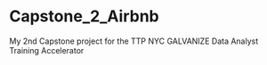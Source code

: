 # Capstone_2_Airbnb
My 2nd Capstone project for the TTP NYC GALVANIZE Data Analyst Training Accelerator
